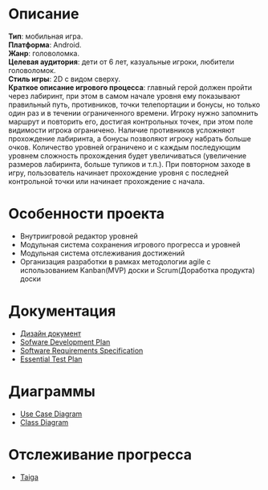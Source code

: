 # Описание

**Тип**: мобильная игра. <br>
**Платформа**: Android. <br>
**Жанр**: головоломка. <br>
**Целевая аудитория**: дети от 6 лет, казуальные игроки, любители головоломок. <br>
**Стиль игры**: 2D с видом сверху. <br>
**Краткое описание игрового процесса**: главный герой должен пройти через лабиринт, при этом в самом начале уровня ему показывают правильный путь, противников, точки телепортации и бонусы, но только один раз и в течении ограниченного времени. Игроку нужно запомнить маршрут и повторить его, достигая контрольных точек, при этом поле видимости игрока ограничено. Наличие противников усложняют прохождение лабиринта, а бонусы позволяют игроку набрать больше очков. Количество уровней ограничено и с каждым последующим уровнем сложность прохождения будет увеличиваться (увеличение размеров лабиринта, больше тупиков и т.п.). При повторном заходе в игру, пользователь начинает прохождение уровня с последней контрольной точки или начинает прохождение с начала.

# Особенности проекта

- Внутриигровой редактор уровней
- Модульная система сохранения игрового прогресса и уровней
- Модульная система отслеживания достижений
- Организация разработки в рамках методологии agile с использованием Kanban(MVP) доски и Scrum(Доработка продукта) доски

# Документация

- [Дизайн документ](https://docs.google.com/document/d/1cfExFB4yJSF0aS86hrFfKSQTilI3knpR/edit?usp=drive_link&ouid=103823382358724097321&rtpof=true&sd=true "Дизайн документ")
- [Sofware Development Plan](https://docs.google.com/document/d/154rrWA3KnsQMj7QjBokJZF_uAGVsPrnP/edit?usp=drive_link&ouid=103823382358724097321&rtpof=true&sd=true "Sofware Development Plan")
- [Software Requirements Specification](https://docs.google.com/document/d/1FFKUKWvTAytznqFPJ735BIOIybdLuiAL/edit?usp=drive_link&ouid=103823382358724097321&rtpof=true&sd=true "Software Requirements Specification")
- [Essential Test Plan](https://docs.google.com/document/d/1M0Qtw9bAJFK53M3RzttrBkmqKtzOQSVX/edit?usp=drive_link&ouid=103823382358724097321&rtpof=true&sd=true "Essential Test Plan")

# Диаграммы

- [Use Case Diagram](https://drive.google.com/file/d/1F5KJM543CMWhjYqbyaEaYQJ79rDbQgB5/view?usp=drive_link "Use Case Diagram")
- [Class Diagram](https://drive.google.com/file/d/1Slnj5Rx9ttKTQZgClp4S0cEOROQc2EA-/view?usp=drive_link "Class Diagram")

# Отслеживание прогресса

- [Taiga](https://taiga.seschool.ru/project/memory-labyrinth/timeline "Taiga")
